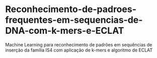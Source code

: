# Reconhecimento-de-padroes-frequentes-em-sequencias-de-DNA-com-k-mers-e-ECLAT
Machine Learning para reconhecimento de padrões em sequências de inserção da família IS4 com aplicação de k-mers e algoritmo de ECLAT
